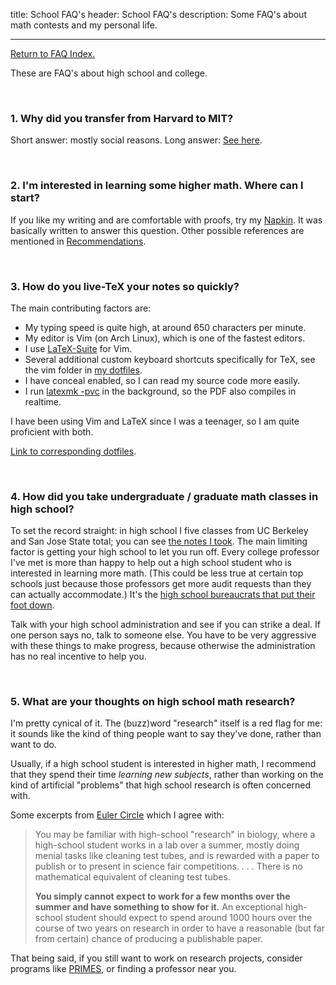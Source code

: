title: School FAQ's
header: School FAQ's
description: Some FAQ's about math contests and my personal life.

---

[Return to FAQ Index.](faqs.html)

These are FAQ's about high school and college.

<br>

### 1. Why did you transfer from Harvard to MIT?
Short answer: mostly social reasons.
Long answer: [See here](https://usamo.wordpress.com/2015/06/28/transferring/).

<br>

### 2. I'm interested in learning some higher math. Where can I start?
If you like my writing and are comfortable with proofs,
try my [Napkin](napkin.html).
It was basically written to answer this question.
Other possible references are mentioned in [Recommendations](recommend.html).


<br>

### 3. How do you live-TeX your notes so quickly?
The main contributing factors are:

+ My typing speed is quite high, at around 650 characters per minute.
+ My editor is Vim (on Arch Linux), which is one of the fastest editors.
+ I use [LaTeX-Suite](http://vim-latex.sourceforge.net/) for Vim.
+ Several additional custom keyboard shortcuts specifically for TeX,
  see the vim folder in [my dotfiles](https://github.com/vEnhance/dotfiles).
+ I have conceal enabled, so I can read my source code more easily.
+ I run [latexmk -pvc](http://www.phys.psu.edu/~collins/software/latexmk-jcc/) in the background, so the PDF also compiles in realtime.

I have been using Vim and LaTeX since I was a teenager,
so I am quite proficient with both.

[Link to corresponding dotfiles](https://github.com/vEnhance/dotfiles).

<br>

### 4. How did you take undergraduate / graduate math classes in high school?

To set the record straight: in high school I five classes from
UC Berkeley and San Jose State total; you can see [the notes I took][notes].
The main limiting factor is getting your high school to let you run off.
Every college professor I've met is more than happy to help out a
high school student who is interested in learning more math.
(This could be less true at certain top schools just because
those professors get more audit requests than they can actually accommodate.)
It's the [high school bureaucrats that put their foot down][blank].

Talk with your high school administration and see if you can strike a deal.
If one person says no, talk to someone else.
You have to be very aggressive with these things to make progress,
because otherwise the administration has no real incentive to help you.

<br>

### 5. What are your thoughts on high school math research?

I'm pretty cynical of it.
The (buzz)word "research" itself is a red flag for me:
it sounds like the kind of thing
people want to say they've done, rather than want to do.

Usually, if a high school student is interested in higher math,
I recommend that they spend their time *learning new subjects*,
rather than working on the kind of artificial "problems" that
high school research is often concerned with.

Some excerpts from [Euler Circle][euler] which I agree with:

> You may be familiar with high-school "research" in biology,
> where a high-school student works in a lab over a summer,
> mostly doing menial tasks like cleaning test tubes,
> and is rewarded with a paper to publish or to present in
> science fair competitions. . . .
> There is no mathematical equivalent of cleaning test tubes.
>
> **You simply cannot expect to work for a few months over the summer
> and have something to show for it.** An exceptional high-school student
> should expect to spend around 1000 hours over the course of two years
> on research in order to have a reasonable (but far from certain)
> chance of producing a publishable paper.

That being said, if you still want to work on research projects,
consider programs like [PRIMES](https://math.mit.edu/research/highschool/primes/index.php),
or finding a professor near you.

[notes]: coursework.html
[euler]: http://eulercircle.com/research/thoughts-on-research/
[tuition]: http://web.mit.edu/facts/tuition.html
[blank]: https://usamo.wordpress.com/2016/05/27/fill-in-the-blank/comment-page-1/#comment-1694
